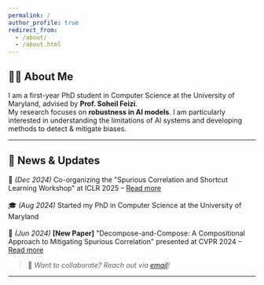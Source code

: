 ```yaml
---
permalink: /
author_profile: true
redirect_from: 
  - /about/
  - /about.html
---
```


## 🧑‍💻 About Me  
I am a first-year PhD student in Computer Science at the University of Maryland, advised by **Prof. Soheil Feizi**.  
My research focuses on **robustness in AI models**. 
I am particularly interested in understanding the limitations of AI systems and developing methods to detect & mitigate biases.

---

## 📰 News & Updates  
📢 *(Dec 2024)*  Co-organizing the "Spurious Correlation and Shortcut Learning Workshop" at ICLR 2025 – [Read more](https://scslworkshop.github.io)  
<br>
🎓 *(Aug 2024)*  Started my PhD in Computer Science at the University of Maryland  
<br>
🎉 *(Jun 2024)*  **[New Paper]** "Decompose-and-Compose: A Compositional Approach to Mitigating Spurious Correlation" presented at CVPR 2024 – [Read more](https://cvpr.thecvf.com/virtual/2024/poster/30981) 

> 📌 *Want to collaborate? Reach out via [email](mailto:your-email@umd.edu)!*  

---

<!--
## 🔗 Quick Links  
📄 [Google Scholar](#) | 🔬 [Research](#) | 📂 [Publications](#) | 📝 [Blog](#)  

-->
